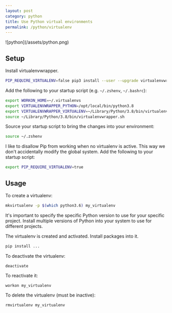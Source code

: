 ```yaml
---
layout: post
category: python
title: Use Python virtual environments
permalink: /python/virtualenv
---
```

<div class="wide-logos" markdown="1">
![python](/assets/python.png)
</div>

## Setup

Install virtualenvwrapper.
```sh
PIP_REQUIRE_VIRTUALENV=false pip3 install --user --upgrade virtualenvwrapper
```

Add the following to your startup script (e.g. `~/.zshenv`, `~/.bashrc`):
```sh
export WORKON_HOME=~/.virtualenvs
export VIRTUALENVWRAPPER_PYTHON=/opt/local/bin/python3.8
export VIRTUALENVWRAPPER_VIRTUALENV=~/Library/Python/3.8/bin/virtualenv
source ~/Library/Python/3.8/bin/virtualenvwrapper.sh
```

Source your startup script to bring the changes into your environment:
```sh
source ~/.zshenv
```

I like to disallow Pip from working when no virtualenv is active. This way we
don't accidentally modify the global system. Add the following to your startup
script:
```sh
export PIP_REQUIRE_VIRTUALENV=true
```

## Usage

To create a virtualenv:
```sh
mkvirtualenv -p $(which python3.6) my_virtualenv
```

It's important to specify the specific Python version to use for your specific
project. Install multiple versions of Python into your system to use for
different projects.

The virtualenv is created and activated. Install packages into it.

```sh
pip install ...
```

To deactivate the virtualenv:
```
deactivate
```

To reactivate it:
```
workon my_virtualenv
```

To delete the virtualenv (must be inactive):
```
rmvirtualenv my_virtualenv
```
